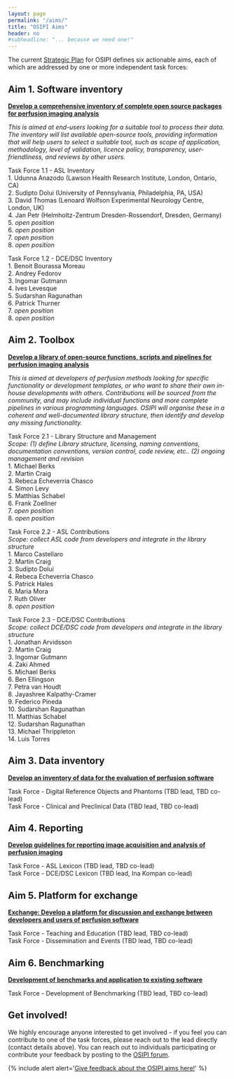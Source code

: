 ```yaml
---
layout: page
permalink: "/aims/"
title: "OSIPI Aims"
header: no
#subheadline: "... because we need one!"
---
```


The current [Strategic Plan](https://drive.google.com/file/d/14XZYB59W2rn5NIMBKEwdzht23WLa3zzN/view) for OSIPI defines six actionable aims, each of which are addressed by one or more independent task forces:


**Aim 1. Software inventory**
-----------------------------

[**Develop a comprehensive inventory of complete open source packages for perfusion imaging analysis**](/aims/software-inventory/) 

*This is aimed at end-users looking for a suitable tool to process their data. The inventory will list available open-source tools, providing information that will help users to select a suitable tool, such as scope of application, methodology, level of validation, licence policy, transparency, user-friendliness, and reviews by other users.*

   Task Force 1.1 - ASL Inventory <br/>
      1. Udunna Anazodo (Lawson Health Research Institute, London, Ontario, CA) <br/>
      2. Sudipto Dolui (University of Pennsylvania, Philadelphia, PA, USA) <br/>
      3. David Thomas (Lenoard Wolfson Experimental Neurology Centre, London, UK) <br/>
      4. Jan Petr (Helmholtz-Zentrum Dresden-Rossendorf, Dresden, Germany) <br/>
      5. *open position* <br/>
      6. *open position* <br/>
      7. *open position* <br/>
      8. *open position* <br/>
      
   Task Force 1.2 - DCE/DSC Inventory <br/>
      1. Benoit Bourassa Moreau <br/>
      2. Andrey Fedorov <br/>
      3. Ingomar Gutmann <br/>
      4. Ives Levesque <br/>
      5. Sudarshan Ragunathan <br/>
      6. Patrick Thurner <br/>
      7. *open position* <br/>
      8. *open position* <br/>
   

**Aim 2. Toolbox**
------------------

[**Develop a library of open-source functions, scripts and pipelines for perfusion imaging analysis**](/aims/toolbox/)

*This is aimed at developers of perfusion methods looking for specific functionality or development templates, or who want to share their own in-house developments with others. Contributions will be sourced from the community, and may include individual functions and more complete pipelines in various programming languages. OSIPI will organise these in a coherent and well-documented library structure, then identify and develop any missing functionality.*

   Task Force 2.1 - Library Structure and Management <br/>
   *Scope: (1) define Library structure, licensing, naming conventions, documentation conventions, version control, code      review, etc.. (2) ongoing management and revision* <br/>
      1. Michael Berks <br/>
      2. Martin Craig <br/>
      3. Rebeca Echeverria Chasco <br/>
      4. Simon Levy <br/>
      5. Matthias Schabel <br/>
      6. Frank Zoellner <br/>
      7. *open position* <br/>
      8. *open position* <br/>
      
   Task Force 2.2 - ASL Contributions <br/>
   *Scope: collect ASL code from developers and integrate in the library structure* <br/>
      1. Marco Castellaro <br/>
      2. Martin Craig <br/>
      3. Sudipto Dolui <br/>
      4. Rebeca Echeverria Chasco <br/>
      5. Patrick Hales <br/>
      6. Maria Mora <br/>
      7. Ruth Oliver <br/>
      8. *open position* <br/>
      
   Task Force 2.3 - DCE/DSC Contributions <br/>
   *Scope: collect DCE/DSC code from developers and integrate in the library structure* <br/>
      1. Jonathan Arvidsson <br/>
      2. Martin Craig <br/>
      3. Ingomar Gutmann <br/>
      4. Zaki Ahmed <br/>
      5. Michael Berks <br/>
      6. Ben Ellingson <br/>
      7. Petra van Houdt <br/>
      8. Jayashree Kalpathy-Cramer <br/>
      9. Federico Pineda <br/>
      10. Sudarshan Ragunathan <br/>
      11. Matthias Schabel <br/>
      12. Sudarshan Ragunathan <br/>
      13. Michael Thrippleton <br/>
      14. Luis Torres <br/>  

**Aim 3. Data inventory**
-------------------------

[**Develop an inventory of data for the evaluation of perfusion software**](/aims/data-inventory/) 

   Task Force - Digital Reference Objects and Phantoms (TBD lead, TBD co-lead)<br/>
   Task Force - Clinical and Preclinical Data (TBD lead, TBD co-lead)
   

**Aim 4. Reporting**
--------------------

[**Develop guidelines for reporting image acquisition and analysis of perfusion imaging**](/aims/reporting-guidelines/) 

   Task Force - ASL Lexicon (TBD lead, TBD co-lead)<br/>
   Task Force - DCE/DSC Lexicon (TBD lead, Ina Kompan co-lead)


**Aim 5. Platform for exchange**
--------------------------------

[**Exchange: Develop a platform for discussion and exchange between developers and users of perfusion software**](/aims/exchange/) 

   Task Force - Teaching and Education (TBD lead, TBD co-lead)<br/>
   Task Force - Dissemination and Events (TBD lead, TBD co-lead)


**Aim 6. Benchmarking**
-----------------------

[**Development of benchmarks and application to existing software**](/aims/benchmarking/)

   Task Force - Development of Benchmarking (TBD lead, TBD co-lead)<br/>


**Get involved!**
-----------------

We highly encourage anyone interested to get involved - if you feel you can contribute to one of the task forces, please reach out to the lead directly (contact details above). You can reach out to individuals participating or contribute your feedback by posting to the [OSIPI forum](https://groups.google.com/forum/#!forum/open-source-initiative-for-perfusion-imaging).

{% include alert alert='<a href="https://docs.google.com/document/d/10OhbXTRGPuToYLy-cFof9TreX0DS_yhs_8wJeIw5SIU/edit">Give feedback about the OSIPI aims here!</a>' %}
